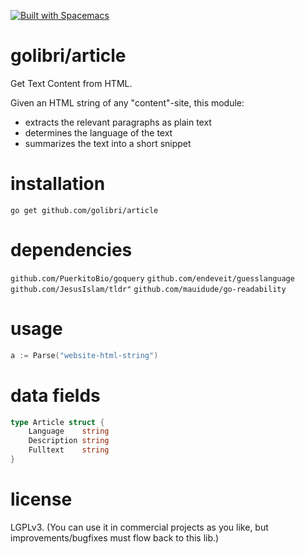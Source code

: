 [![Built with Spacemacs](https://cdn.rawgit.com/syl20bnr/spacemacs/442d025779da2f62fc86c2082703697714db6514/assets/spacemacs-badge.svg)](http://github.com/syl20bnr/spacemacs)

# golibri/article
Get Text Content from HTML.

Given an HTML string of any "content"-site, this module:

- extracts the relevant paragraphs as plain text
- determines the language of the text
- summarizes the text into a short snippet

# installation
`go get github.com/golibri/article`

# dependencies
`github.com/PuerkitoBio/goquery`
`github.com/endeveit/guesslanguage`
`github.com/JesusIslam/tldr"`
`github.com/mauidude/go-readability`

# usage
````go
a := Parse("website-html-string")
````

# data fields
````go
type Article struct {
    Language    string
    Description string
    Fulltext    string
}
````

# license
LGPLv3. (You can use it in commercial projects as you like, but improvements/bugfixes must flow back to this lib.)
